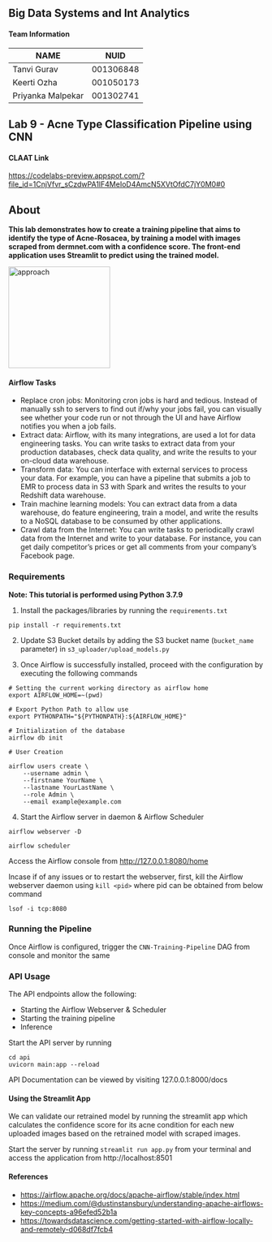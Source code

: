 ## Big Data Systems and Int Analytics

#### Team Information

| NAME              |     NUID        |
|------------------ |-----------------|
|   Tanvi Gurav     |   001306848     |
|   Keerti Ozha     |   001050173     |
| Priyanka Malpekar |   001302741     |


## Lab 9 - Acne Type Classification Pipeline using CNN 

#### CLAAT Link
https://codelabs-preview.appspot.com/?file_id=1CnjVfvr_sCzdwPA1lF4MeIoD4AmcN5XVtOfdC7jY0M0#0

## About

**This lab demonstrates how to create a training pipeline that aims to identify the type of Acne-Rosacea, by training a model with images scraped from dermnet.com with a confidence score. The front-end application uses Streamlit to predict using the trained model.**

<img src="/img/approach.jpg" alt="approach" width="200"/>


#### Airflow Tasks

- Replace cron jobs: Monitoring cron jobs is hard and tedious. Instead of manually ssh to servers to find out if/why your jobs fail, you can visually see whether your code run or not through the UI and have Airflow notifies you when a job fails.
- Extract data: Airflow, with its many integrations, are used a lot for data engineering tasks. You can write tasks to extract data from your production databases, check data quality, and write the results to your on-cloud data warehouse.
- Transform data: You can interface with external services to process your data. For example, you can have a pipeline that submits a job to EMR to process data in S3 with Spark and writes the results to your Redshift data warehouse.
- Train machine learning models: You can extract data from a data warehouse, do feature engineering, train a model, and write the results to a NoSQL database to be consumed by other applications.
- Crawl data from the Internet: You can write tasks to periodically crawl data from the Internet and write to your database. For instance, you can get daily competitor’s prices or get all comments from your company’s Facebook page.

### Requirements

**Note: This tutorial is performed using Python 3.7.9**

1. Install the packages/libraries by running the `requirements.txt` 
```
pip install -r requirements.txt
```

2. Update S3 Bucket details by adding the S3 bucket name (`bucket_name` parameter) in `s3_uploader/upload_models.py`


3. Once Airflow is successfully installed, proceed with the configuration by executing the following commands

```
# Setting the current working directory as airflow home
export AIRFLOW_HOME=~(pwd)

# Export Python Path to allow use
export PYTHONPATH="${PYTHONPATH}:${AIRFLOW_HOME}"

# Initialization of the database
airflow db init

# User Creation

airflow users create \
    --username admin \
    --firstname YourName \
    --lastname YourLastName \
    --role Admin \
    --email example@example.com
```

4. Start the Airflow server in daemon & Airflow Scheduler

```
airflow webserver -D

airflow scheduler
```

Access the Airflow console from http://127.0.0.1:8080/home

Incase if of any issues or to restart the webserver, first, kill the Airflow webserver daemon using `kill <pid>` where pid can be obtained from below command
```
lsof -i tcp:8080  
```

### Running the Pipeline

Once Airflow is configured, trigger the `CNN-Training-Pipeline` DAG from console and monitor the same


### API Usage

The API endpoints allow the following:
- Starting the Airflow Webserver & Scheduler
- Starting the training pipeline
- Inference

Start the API server by running
```
cd api
uvicorn main:app --reload
```

API Documentation can be viewed by visiting 127.0.0.1:8000/docs


#### Using the Streamlit App

We can validate our retrained model by running the streamlit app which calculates the confidence score for its acne condition for each new uploaded images based on the retrained model with scraped images. 

Start the server by running `streamlit run app.py` from your terminal and access the application from http://localhost:8501


#### References

- https://airflow.apache.org/docs/apache-airflow/stable/index.html
- https://medium.com/@dustinstansbury/understanding-apache-airflows-key-concepts-a96efed52b1a
- https://towardsdatascience.com/getting-started-with-airflow-locally-and-remotely-d068df7fcb4
